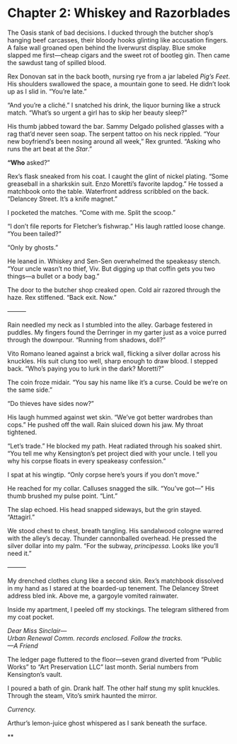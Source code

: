 # Chapter 2: Whiskey and Razorblades  

The Oasis stank of bad decisions. I ducked through the butcher shop’s hanging beef carcasses, their bloody hooks glinting like accusation fingers. A false wall groaned open behind the liverwurst display. Blue smoke slapped me first—cheap cigars and the sweet rot of bootleg gin. Then came the sawdust tang of spilled blood.  

Rex Donovan sat in the back booth, nursing rye from a jar labeled *Pig’s Feet*. His shoulders swallowed the space, a mountain gone to seed. He didn’t look up as I slid in. “You’re late.”  

“And you’re a cliché.” I snatched his drink, the liquor burning like a struck match. “What’s so urgent a girl has to skip her beauty sleep?”  

His thumb jabbed toward the bar. Sammy Delgado polished glasses with a rag that’d never seen soap. The serpent tattoo on his neck rippled. “Your new boyfriend’s been nosing around all week,” Rex grunted. “Asking who runs the art beat at the *Star*.”  

**“Who** asked?”  

Rex’s flask sneaked from his coat. I caught the glint of nickel plating. “Some greaseball in a sharkskin suit. Enzo Moretti’s favorite lapdog.” He tossed a matchbook onto the table. Waterfront address scribbled on the back. “Delancey Street. It’s a knife magnet.”  

I pocketed the matches. “Come with me. Split the scoop.”  

“I don’t file reports for Fletcher’s fishwrap.” His laugh rattled loose change. “You been tailed?”  

“Only by ghosts.”  

He leaned in. Whiskey and Sen-Sen overwhelmed the speakeasy stench. “Your uncle wasn’t no thief, Viv. But digging up that coffin gets you two things—a bullet or a body bag.”  

The door to the butcher shop creaked open. Cold air razored through the haze. Rex stiffened. “Back exit. Now.”  

———  

Rain needled my neck as I stumbled into the alley. Garbage festered in puddles. My fingers found the Derringer in my garter just as a voice purred through the downpour. “Running from shadows, doll?”  

Vito Romano leaned against a brick wall, flicking a silver dollar across his knuckles. His suit clung too well, sharp enough to draw blood. I stepped back. “Who’s paying you to lurk in the dark? Moretti?”  

The coin froze midair. “You say his name like it’s a curse. Could be we’re on the same side.”  

“Do thieves have sides now?”  

His laugh hummed against wet skin. “We’ve got better wardrobes than cops.” He pushed off the wall. Rain sluiced down his jaw. My throat tightened.  

“Let’s trade.” He blocked my path. Heat radiated through his soaked shirt. “You tell me why Kensington’s pet project died with your uncle. I tell you why his corpse floats in every speakeasy confession.”  

I spat at his wingtip. “Only corpse here’s yours if you don’t move.”  

He reached for my collar. Calluses snagged the silk. “You’ve got—” His thumb brushed my pulse point. “Lint.”  

The slap echoed. His head snapped sideways, but the grin stayed. “Attagirl.”  

We stood chest to chest, breath tangling. His sandalwood cologne warred with the alley’s decay. Thunder cannonballed overhead. He pressed the silver dollar into my palm. “For the subway, *principessa*. Looks like you’ll need it.”  

———  

My drenched clothes clung like a second skin. Rex’s matchbook dissolved in my hand as I stared at the boarded-up tenement. The Delancey Street address bled ink. Above me, a gargoyle vomited rainwater.  

Inside my apartment, I peeled off my stockings. The telegram slithered from my coat pocket.  

*Dear Miss Sinclair—*  
*Urban Renewal Comm. records enclosed. Follow the tracks.*  
*—A Friend*  

The ledger page fluttered to the floor—seven grand diverted from “Public Works” to “Art Preservation LLC” last month. Serial numbers from Kensington’s vault.  

I poured a bath of gin. Drank half. The other half stung my split knuckles. Through the steam, Vito’s smirk haunted the mirror.  

*Currency.*  

Arthur’s lemon-juice ghost whispered as I sank beneath the surface.  

**